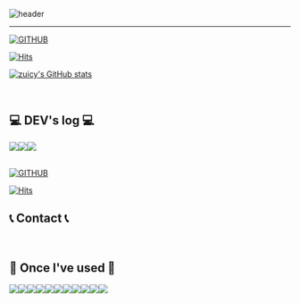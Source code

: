 



<div align="left">
  
![header](https://capsule-render.vercel.app/api?type=waving&color=timeGradient&text=Welcome%20to%20zuicy99's%20GitHub%20👋&animation=&fontSize=35&fontAlignY=40&fontAlign=50&height=250)


---
  
[![GITHUB](https://hits.seeyoufarm.com/api/count/incr/badge.svg?url=https%3A%2F%2Fgithub.com%2Fjiholee0&count_bg=%23F29494&title_bg=%232F2E2E&icon=github.svg&icon_color=%23FFFFFF&title=GITHUB&edge_flat=false)](https://github.com/zuicy99)

[![Hits](https://hits.seeyoufarm.com/api/count/incr/badge.svg?url=https%3A%2F%2Fgithub.com%2Fgjbae1212%2Fhit-counter&count_bg=%2379C83D&title_bg=%23000000&icon=notion.svg&icon_color=%23E7E7E7&title=Notion&edge_flat=false)](https://romantic-fright-7a8.notion.site/81f22e541fe24ae5ae7bb07392ad662c)


[![zuicy's GitHub stats](https://github-readme-stats.vercel.app/api?username=zuicy99&include_all_commits=true&theme=nord&hide_border=true&count_private=true)](https://github.com/zuicy99/github-readme-stats)
 
<br>

## 💻 DEV's log 💻
<div style="display:flex; flex-direction:row;">
    <a href="https://easyhomputer.tistory.com">
        <img src="https://img.shields.io/badge/Tistory-000000?style=for-the-badge&logo=Tistory&logoColor=white"> 
    </a>
    <a href="https://romantic-fright-7a8.notion.site/81f22e541fe24ae5ae7bb07392ad662c">
        <img src="https://img.shields.io/badge/Notion-9999FF?style=for-the-badge&logo=Notion&logoColor=white"> 
    </a>
    <a href="mailto:k.zuicy@gmail.com">
        <img src="https://img.shields.io/badge/Mail-EA4335?style=for-the-badge&logo=Gmail&logoColor=white"> 
    </a>
  
</div><br>

[![GITHUB](https://hits.seeyoufarm.com/api/count/incr/badge.svg?url=https%3A%2F%2Fgithub.com%2Fjiholee0&count_bg=%23F29494&title_bg=%232F2E2E&icon=github.svg&icon_color=%23FFFFFF&title=GITHUB&edge_flat=false)](https://github.com/zuicy99)

[![Hits](https://hits.seeyoufarm.com/api/count/incr/badge.svg?url=https%3A%2F%2Fgithub.com%2Fgjbae1212%2Fhit-counter&count_bg=%2379C83D&title_bg=%23000000&icon=notion.svg&icon_color=%23E7E7E7&title=Notion&edge_flat=false)](https://romantic-fright-7a8.notion.site/81f22e541fe24ae5ae7bb07392ad662c)

 
## 📞 Contact 📞
<div style="display:flex; flex-direction:row;">

</div><br>
    
## 🔨 Once I've used 🔨
<div style="display:flex; flex-direction:row;">
 <img src="https://img.shields.io/badge/React-61DAFB?style=flat&logo=react&logoColor=white" />
     <img src="https://img.shields.io/badge/Node.js-339933?style=flat&for-the-badge&logo=Node.js&logoColor=white">
    <img src="https://img.shields.io/badge/axios-5A29E4?style=flat&logo=axios&logoColor=white" />
    <img src="https://img.shields.io/badge/JavaScript-F7DF1E?style=flat&logo=JavaScript&logoColor=white" />
    <img src="https://img.shields.io/badge/typescript-3178C6?style=flat&for-the-badge&logo=typescript&logoColor=white">
    <img src="https://img.shields.io/badge/StyledComponents-DB7093?style=flat&logo=styledcomponents&logoColor=white" />
    <img src="https://img.shields.io/badge/Sass-CC6699?style=flat&for-the-badge&logo=Sass&logoColor=white">
    <img src="https://img.shields.io/badge/CSS3-1572B6?style=flat&logo=CSS3&logoColor=white" />
    <img src="https://img.shields.io/badge/HTML5-E34F26?style=flat&logo=HTML5&logoColor=white" />
    <img src="https://img.shields.io/badge/Ant Design-0170FE?style=flat&for-the-badge&logo=Ant Design&logoColor=white">
    <img src="https://img.shields.io/badge/Swiper-6332F6?style=flat&for-the-badge&logo=Swiper&logoColor=white">
    <br />
    
</div>
   
</div><br>
</div>


